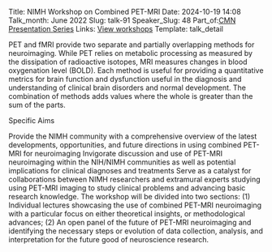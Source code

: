 Title: NIMH Workshop on Combined PET-MRI
Date: 2024-10-19 14:08
Talk_month: June 2022
Slug: talk-91
Speaker_Slug: 48
Part_of:[CMN Presentation Series](/cmnpres)
Links: [View workshops](https://videocast.nih.gov/watch=45649)
Template: talk_detail

PET and fMRI provide two separate and partially overlapping methods for neuroimaging. While PET relies on metabolic processing as measured by the dissipation of radioactive isotopes, MRI measures changes in blood oxygenation level (BOLD). Each method is useful for providing a quantitative metrics for brain function and dysfunction useful in the diagnosis and understanding of clinical brain disorders and normal development.  The combination of methods adds values where the whole is greater than the sum of the parts.  

Specific Aims

Provide the NIMH community with a comprehensive overview of the latest developments, opportunities, and future directions in using combined PET-MRI for neuroimaging
Invigorate discussion and use of PET-MRI neuroimaging within the NIH/NIMH communities as well as potential implications for clinical diagnoses and treatments
Serve as a catalyst for collaborations between NIMH researchers and extramural experts studying using PET-MRI imaging to study clinical problems and advancing basic research knowledge. 
The workshop will be divided into two sections: (1) Individual lectures showcasing the use of combined PET-MRI neuroimaging with a particular focus on either theoretical insights, or methodological advances; (2) An open panel of the future of PET-MRI neuroimaging and identifying the necessary steps or evolution of data collection, analysis, and interpretation for the future good of neuroscience research.